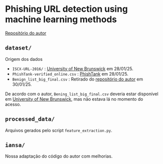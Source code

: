 # Phishing URL detection using machine learning methods

[Repositório do autor](https://github.com/shreyagopal/Phishing-Website-Detection-by-Machine-Learning-Techniques/tree/master)

## `dataset/`

Origem dos dados
- `ISCX-URL-2016/` : [University of New Brunswick](https://www.unb.ca/cic/datasets/url-2016.html) em 28/01/25.
- `PhishTank-verified_online.csv` : [PhishTank](https://www.phishtank.com) em 28/01/25.
- `Benign_list_big_final.csv` : Retirado do [repositório do autor](https://github.com/shreyagopal/Phishing-Website-Detection-by-Machine-Learning-Techniques/tree/master) em 30/01/25.

De acordo com o autor, `Bening_list_big_final.csv` deveria estar disponível em [University of New Brunswick](https://www.unb.ca/cic/datasets/url-2016.html), mas não estava lá no momento do acesso.

## `processed_data/`

Arquivos gerados pelo script `feature_extraction.py`.

## `iansa/`

Nossa adaptação do código do autor com melhorias.

